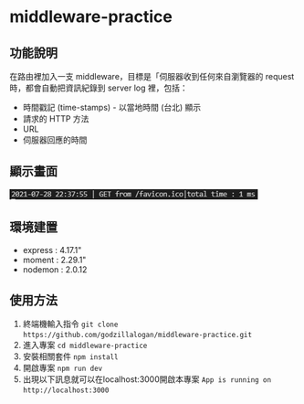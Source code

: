 
# middleware-practice

## 功能說明
在路由裡加入一支 middleware，目標是「伺服器收到任何來自瀏覽器的 request 時，都會自動把資訊紀錄到 server log 裡，包括：

* 時間戳記 (time-stamps) - 以當地時間 (台北) 顯示
* 請求的 HTTP 方法
* URL
* 伺服器回應的時間

## 顯示畫面
![middleware](README/middleware.PNG)

## 環境建置
* express : 4.17.1"
* moment : 2.29.1"
* nodemon : 2.0.12

## 使用方法

1. 終端機輸入指令 
   `git clone https://github.com/godzillalogan/middleware-practice.git`
2. 進入專案 
   `cd middleware-practice`
3. 安裝相關套件 
   `npm install`
4. 開啟專案 
   `npm run dev`
5. 出現以下訊息就可以在localhost:3000開啟本專案
   `App is running on http://localhost:3000`